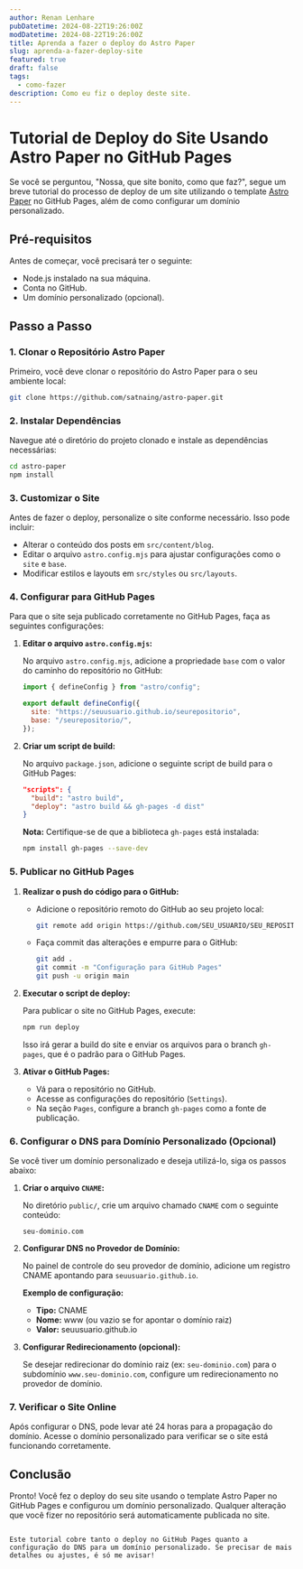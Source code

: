 ```yaml
---
author: Renan Lenhare
pubDatetime: 2024-08-22T19:26:00Z
modDatetime: 2024-08-22T19:26:00Z
title: Aprenda a fazer o deploy do Astro Paper
slug: aprenda-a-fazer-deploy-site
featured: true
draft: false
tags:
  - como-fazer
description: Como eu fiz o deploy deste site.
---
```


# Tutorial de Deploy do Site Usando Astro Paper no GitHub Pages

Se você se perguntou, "Nossa, que site bonito, como que faz?", segue um breve tutorial do processo de deploy de um site utilizando o template [Astro Paper](https://github.com/satnaing/astro-paper) no GitHub Pages, além de como configurar um domínio personalizado.

## Pré-requisitos

Antes de começar, você precisará ter o seguinte:

- Node.js instalado na sua máquina.
- Conta no GitHub.
- Um domínio personalizado (opcional).

## Passo a Passo

### 1. Clonar o Repositório Astro Paper

Primeiro, você deve clonar o repositório do Astro Paper para o seu ambiente local:

```bash
git clone https://github.com/satnaing/astro-paper.git
```

### 2. Instalar Dependências

Navegue até o diretório do projeto clonado e instale as dependências necessárias:

```bash
cd astro-paper
npm install
```

### 3. Customizar o Site

Antes de fazer o deploy, personalize o site conforme necessário. Isso pode incluir:

- Alterar o conteúdo dos posts em `src/content/blog`.
- Editar o arquivo `astro.config.mjs` para ajustar configurações como o `site` e `base`.
- Modificar estilos e layouts em `src/styles` ou `src/layouts`.

### 4. Configurar para GitHub Pages

Para que o site seja publicado corretamente no GitHub Pages, faça as seguintes configurações:

1. **Editar o arquivo `astro.config.mjs`:**

   No arquivo `astro.config.mjs`, adicione a propriedade `base` com o valor do caminho do repositório no GitHub:

   ```javascript
   import { defineConfig } from "astro/config";

   export default defineConfig({
     site: "https://seuusuario.github.io/seurepositorio",
     base: "/seurepositorio/",
   });
   ```

2. **Criar um script de build:**

   No arquivo `package.json`, adicione o seguinte script de build para o GitHub Pages:

   ```json
   "scripts": {
     "build": "astro build",
     "deploy": "astro build && gh-pages -d dist"
   }
   ```

   **Nota:** Certifique-se de que a biblioteca `gh-pages` está instalada:

   ```bash
   npm install gh-pages --save-dev
   ```

### 5. Publicar no GitHub Pages

1. **Realizar o push do código para o GitHub:**

   - Adicione o repositório remoto do GitHub ao seu projeto local:

     ```bash
     git remote add origin https://github.com/SEU_USUARIO/SEU_REPOSITORIO.git
     ```

   - Faça commit das alterações e empurre para o GitHub:

     ```bash
     git add .
     git commit -m "Configuração para GitHub Pages"
     git push -u origin main
     ```

2. **Executar o script de deploy:**

   Para publicar o site no GitHub Pages, execute:

   ```bash
   npm run deploy
   ```

   Isso irá gerar a build do site e enviar os arquivos para o branch `gh-pages`, que é o padrão para o GitHub Pages.

3. **Ativar o GitHub Pages:**

   - Vá para o repositório no GitHub.
   - Acesse as configurações do repositório (`Settings`).
   - Na seção `Pages`, configure a branch `gh-pages` como a fonte de publicação.

### 6. Configurar o DNS para Domínio Personalizado (Opcional)

Se você tiver um domínio personalizado e deseja utilizá-lo, siga os passos abaixo:

1. **Criar o arquivo `CNAME`:**

   No diretório `public/`, crie um arquivo chamado `CNAME` com o seguinte conteúdo:

   ```text
   seu-dominio.com
   ```

2. **Configurar DNS no Provedor de Domínio:**

   No painel de controle do seu provedor de domínio, adicione um registro CNAME apontando para `seuusuario.github.io`.

   **Exemplo de configuração:**

   - **Tipo:** CNAME
   - **Nome:** www (ou vazio se for apontar o domínio raiz)
   - **Valor:** seuusuario.github.io

3. **Configurar Redirecionamento (opcional):**

   Se desejar redirecionar do domínio raiz (ex: `seu-dominio.com`) para o subdomínio `www.seu-dominio.com`, configure um redirecionamento no provedor de domínio.

### 7. Verificar o Site Online

Após configurar o DNS, pode levar até 24 horas para a propagação do domínio. Acesse o domínio personalizado para verificar se o site está funcionando corretamente.

## Conclusão

Pronto! Você fez o deploy do seu site usando o template Astro Paper no GitHub Pages e configurou um domínio personalizado. Qualquer alteração que você fizer no repositório será automaticamente publicada no site.

```

Este tutorial cobre tanto o deploy no GitHub Pages quanto a configuração do DNS para um domínio personalizado. Se precisar de mais detalhes ou ajustes, é só me avisar!
```
